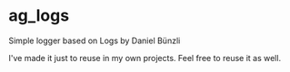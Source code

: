 # ag_logs
Simple logger based on Logs by Daniel Bünzli

I've made it just to reuse in my own projects. Feel free to reuse it as well.
